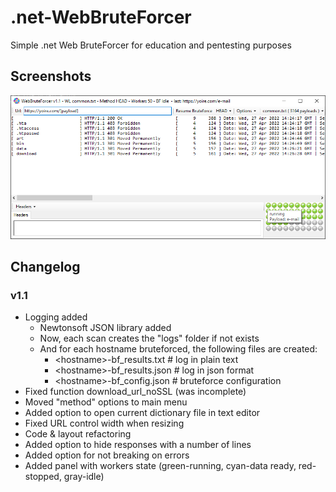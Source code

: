 # .net-WebBruteForcer
Simple .net Web BruteForcer for education and pentesting purposes
## Screenshots
![v1.0](https://github.com/m4ndingo/.net-WebBruteForcer/blob/main/screenshots/main_v1.1.png)
## Changelog

### v1.1

- Logging added
	- Newtonsoft JSON library added
	- Now, each scan creates the "logs" folder if not exists
	- And for each hostname bruteforced, the following files are created:
		- &lt;hostname>-bf_results.txt   # log in plain text
		- &lt;hostname>-bf_results.json  # log in json format
		- &lt;hostname>-bf_config.json   # bruteforce configuration 
- Fixed function download_url_noSSL (was incomplete)
- Moved "method" options to main menu
- Added option to open current dictionary file in text editor
- Fixed URL control width when resizing
- Code & layout refactoring
- Added option to hide responses with a number of lines
- Added option for not breaking on errors
- Added panel with workers state (green-running, cyan-data ready, red-stopped, gray-idle)
